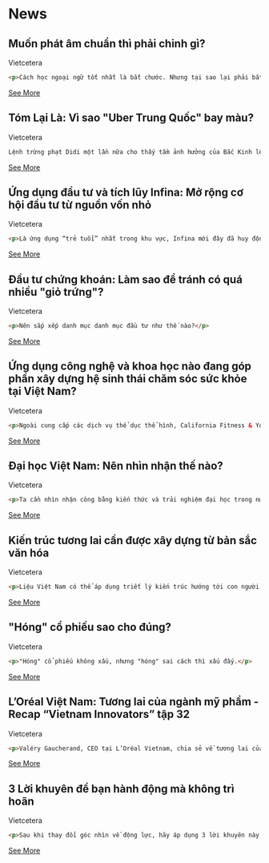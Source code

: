 # News

## Muốn phát âm chuẩn thì phải chỉnh gì?

Vietcetera

```html
<p>Cách học ngoại ngữ tốt nhất là bắt chước. Nhưng tại sao lại phải bắt chước, và bắt chước như thế nào?</p>
```

[See More](https://vietcetera.com/vn/muon-phat-am-chuan-thi-phai-chinh-gi)

## Tóm Lại Là: Vì sao "Uber Trung Quốc" bay màu?

Vietcetera

```html
Lệnh trừng phạt Didi một lần nữa cho thấy tầm ảnh hưởng của Bắc Kinh lên các công ty công nghệ lớn.
```

[See More](https://vietcetera.com/vn/tom-lai-la-vi-sao-uber-trung-quoc-bay-mau)

## Ứng dụng đầu tư và tích lũy Infina: Mở rộng cơ hội đầu tư từ nguồn vốn nhỏ

Vietcetera

```html
<p>Là ứng dụng “trẻ tuổi” nhất trong khu vực, Infina mới đây đã huy động thành công khoản vốn đầu tư hơn 2 triệu USD sau vòng hạt giống.</p>
```

[See More](https://vietcetera.com/vn/ung-dung-dau-tu-va-tich-luy-infina-mo-rong-co-hoi-dau-tu-tu-nguon-von-nho)

## Đầu tư chứng khoán: Làm sao để tránh có quá nhiều "giỏ trứng"?

Vietcetera

```html
<p>Nên sắp xếp danh mục danh mục đầu tư như thế nào?</p>
```

[See More](https://vietcetera.com/vn/dau-tu-chung-khoan-lam-sao-de-tranh-co-qua-nhieu-gio-trung)

## Ứng dụng công nghệ và khoa học nào đang góp phần xây dựng hệ sinh thái chăm sóc sức khỏe tại Việt Nam?

Vietcetera

```html
<p>Ngoài cung cấp các dịch vụ thể dục thể hình, California Fitness & Yoga còn hướng tới mục tiêu công nghệ hoá lĩnh vực thể dục thể hình và chăm sóc sức khỏe.</p>
```

[See More](https://vietcetera.com/vn/ung-dung-cong-nghe-va-khoa-hoc-nao-dang-gop-phan-xay-dung-he-sinh-thai-cham-soc-suc-khoe-tai-viet-nam)

## Đại học Việt Nam: Nên nhìn nhận thế nào?

Vietcetera

```html
<p>Ta cần nhìn nhận công bằng kiến thức và trải nghiệm đại học trong nước.</p>
```

[See More](https://vietcetera.com/vn/dai-hoc-viet-nam-nen-nhin-nhan-the-nao)

## Kiến trúc tương lai cần được xây dựng từ bản sắc văn hóa

Vietcetera

```html
<p>Liệu Việt Nam có thể áp dụng triết lý kiến trúc hướng tới con người vào các thành phố của mình trong tương lai không?</p>
```

[See More](https://vietcetera.com/vn/kien-truc-tuong-lai-can-duoc-xay-dung-tu-ban-sac-van-hoa)

## "Hóng" cổ phiếu sao cho đúng?

Vietcetera

```html
<p>"Hóng" cổ phiếu không xấu, nhưng "hóng" sai cách thì xấu đấy.</p>
```

[See More](https://vietcetera.com/vn/hong-co-phieu-sao-cho-dung)

## L’Oréal Việt Nam: Tương lai của ngành mỹ phẩm - Recap “Vietnam Innovators” tập 32

Vietcetera

```html
<p>Valéry Gaucherand, CEO tại L’Oréal Vietnam, chia sẻ về tương lai của thị trường làm đẹp, cũng như về sự phổ biến của thương hiệu tại Việt Nam. </p>
```

[See More](https://vietcetera.com/vn/loreal-viet-nam-tuong-lai-cua-nganh-my-pham-recap-vietnam-innovators-tap-32)

## 3 Lời khuyên để bạn hành động mà không trì hoãn

Vietcetera

```html
<p>Sau khi thay đổi góc nhìn về động lực, hãy áp dụng 3 lời khuyên này để hành động mà không trì hoãn.</p>
```

[See More](https://vietcetera.com/vn/3-loi-khuyen-de-ban-hanh-dong-ma-khong-tri-hoan)

